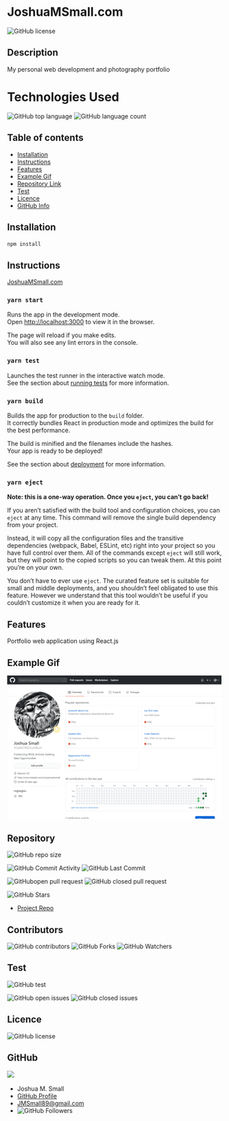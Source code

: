 
# **JoshuaMSmall.com**

![GitHub license](https://img.shields.io/badge/Made%20by-%40WasteOfADrumBum-green)

## Description 

My personal web development and photography portfolio

# Technologies Used

![GitHub top language](https://img.shields.io/github/languages/top/WasteOfADrumBum/joshuamsmall?color=green&logo=github&logoColor=green)
![GitHub language count](https://img.shields.io/github/languages/count/WasteOfADrumBum/joshuamsmall?color=green&logo=github&logoColor=green)

## Table of contents

- [Installation](#installation)
- [Instructions](#instructions)
- [Features](#features)
- [Example Gif](#example-gif)
- [Repository Link](#Repository)
- [Test](#Test)
- [Licence](#Licence)
- [GitHub Info](#GitHub)

## Installation

`npm install`

## Instructions

[JoshuaMSmall.com](https://www.joshuamsmall.com)

### `yarn start`

Runs the app in the development mode.\
Open [http://localhost:3000](http://localhost:3000) to view it in the browser.

The page will reload if you make edits.\
You will also see any lint errors in the console.

### `yarn test`

Launches the test runner in the interactive watch mode.\
See the section about [running tests](https://facebook.github.io/create-react-app/docs/running-tests) for more information.

### `yarn build`

Builds the app for production to the `build` folder.\
It correctly bundles React in production mode and optimizes the build for the best performance.

The build is minified and the filenames include the hashes.\
Your app is ready to be deployed!

See the section about [deployment](https://facebook.github.io/create-react-app/docs/deployment) for more information.

### `yarn eject`

**Note: this is a one-way operation. Once you `eject`, you can’t go back!**

If you aren’t satisfied with the build tool and configuration choices, you can `eject` at any time. This command will remove the single build dependency from your project.

Instead, it will copy all the configuration files and the transitive dependencies (webpack, Babel, ESLint, etc) right into your project so you have full control over them. All of the commands except `eject` will still work, but they will point to the copied scripts so you can tweak them. At this point you’re on your own.

You don’t have to ever use `eject`. The curated feature set is suitable for small and middle deployments, and you shouldn’t feel obligated to use this feature. However we understand that this tool wouldn’t be useful if you couldn’t customize it when you are ready for it.

## Features

Portfolio web application using React.js

## Example Gif

<img src="public/assets/images/githubprofile.png" width="500" />

## Repository

![GitHub repo size](https://img.shields.io/github/repo-size/WasteOfADrumBum/joshuamsmall?logo=github)

![GitHub Commit Activity](https://img.shields.io/github/commit-activity/m/WasteOfADrumBum/joshuamsmall)
![GitHub Last Commit](https://img.shields.io/github/last-commit/WasteOfADrumBum/joshuamsmall)


![GitHubopen pull request](https://img.shields.io/github/issues-pr/WasteOfADrumBum/joshuamsmall)
![GitHub closed pull request](https://img.shields.io/github/issues-pr-closed/WasteOfADrumBum/joshuamsmall)

![GitHub Stars](https://img.shields.io/github/stars/WasteOfADrumBum/joshuamsmall?style=social)

- [Project Repo](https://github.com/WasteOfADrumBum/joshuamsmall)

## Contributors



![GitHub contributors](https://img.shields.io/github/contributors/WasteOfADrumBum/joshuamsmall)
![GitHub Forks](https://img.shields.io/github/forks/WasteOfADrumBum/joshuamsmall?label=Fork)
![GitHub Watchers](https://img.shields.io/github/watchers/WasteOfADrumBum/joshuamsmall?label=Watch)

## Test

![GitHub test](https://img.shields.io/badge/test-100%25-success)

![GitHub open issues](https://img.shields.io/github/issues/WasteOfADrumBum/joshuamsmall)
![GitHub closed issues](https://img.shields.io/github/issues-closed/WasteOfADrumBum/joshuamsmall)

## Licence

![GitHub license](https://img.shields.io/badge/license-MIT-blue.svg)

## GitHub

<img src="https://avatars0.githubusercontent.com/u/66432859?v=4" width="250" />

- Joshua M. Small
- [GitHub Profile](https://github.com/WasteOfADrumBum)
- <JMSmall89@gmail.com>
- ![GitHub Followers](https://img.shields.io/github/followers/WasteOfADrumBum?label=Follow)

